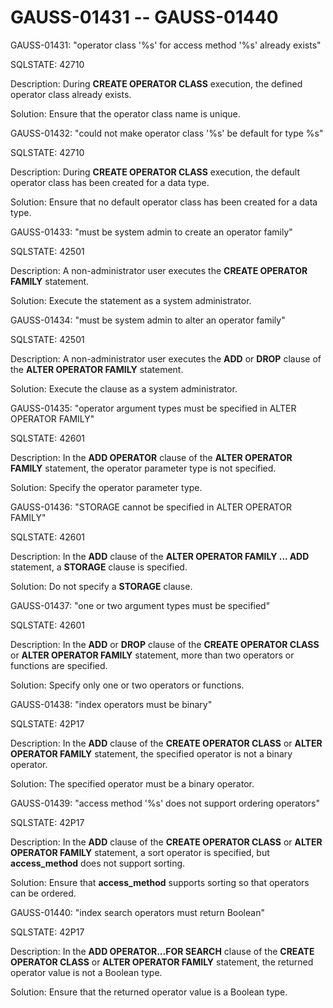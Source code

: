 # GAUSS-01431 -- GAUSS-01440<a name="EN-US_TOPIC_0302072971"></a>

GAUSS-01431: "operator class '%s' for access method '%s' already exists"

SQLSTATE: 42710

Description: During  **CREATE OPERATOR CLASS**  execution, the defined operator class already exists.

Solution: Ensure that the operator class name is unique.

GAUSS-01432: "could not make operator class '%s' be default for type %s"

SQLSTATE: 42710

Description: During  **CREATE OPERATOR CLASS**  execution, the default operator class has been created for a data type.

Solution: Ensure that no default operator class has been created for a data type.

GAUSS-01433: "must be system admin to create an operator family"

SQLSTATE: 42501

Description: A non-administrator user executes the  **CREATE OPERATOR FAMILY**  statement.

Solution: Execute the statement as a system administrator.

GAUSS-01434: "must be system admin to alter an operator family"

SQLSTATE: 42501

Description: A non-administrator user executes the  **ADD**  or  **DROP**  clause of the  **ALTER OPERATOR FAMILY**  statement.

Solution: Execute the clause as a system administrator.

GAUSS-01435: "operator argument types must be specified in ALTER OPERATOR FAMILY"

SQLSTATE: 42601

Description: In the  **ADD OPERATOR**  clause of the  **ALTER OPERATOR FAMILY**  statement, the operator parameter type is not specified.

Solution: Specify the operator parameter type.

GAUSS-01436: "STORAGE cannot be specified in ALTER OPERATOR FAMILY"

SQLSTATE: 42601

Description: In the  **ADD**  clause of the  **ALTER OPERATOR FAMILY ... ADD**  statement, a  **STORAGE**  clause is specified.

Solution: Do not specify a  **STORAGE**  clause.

GAUSS-01437: "one or two argument types must be specified"

SQLSTATE: 42601

Description: In the  **ADD**  or  **DROP**  clause of the  **CREATE OPERATOR CLASS**  or  **ALTER OPERATOR FAMILY**  statement, more than two operators or functions are specified.

Solution: Specify only one or two operators or functions.

GAUSS-01438: "index operators must be binary"

SQLSTATE: 42P17

Description: In the  **ADD**  clause of the  **CREATE OPERATOR CLASS**  or  **ALTER OPERATOR FAMILY**  statement, the specified operator is not a binary operator.

Solution: The specified operator must be a binary operator.

GAUSS-01439: "access method '%s' does not support ordering operators"

SQLSTATE: 42P17

Description: In the  **ADD**  clause of the  **CREATE OPERATOR CLASS**  or  **ALTER OPERATOR FAMILY**  statement, a sort operator is specified, but  **access\_method**  does not support sorting.

Solution: Ensure that  **access\_method**  supports sorting so that operators can be ordered.

GAUSS-01440: "index search operators must return Boolean"

SQLSTATE: 42P17

Description: In the  **ADD OPERATOR...FOR SEARCH**  clause of the  **CREATE OPERATOR CLASS**  or  **ALTER OPERATOR FAMILY**  statement, the returned operator value is not a Boolean type.

Solution: Ensure that the returned operator value is a Boolean type.

